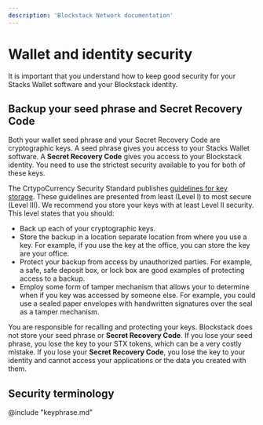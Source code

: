 ```yaml
---
description: 'Blockstack Network documentation'
---
```


# Wallet and identity security

It is important that you understand how to keep good security for your Stacks Wallet software and your Blockstack identity.

## Backup your seed phrase and Secret Recovery Code

Both your wallet seed phrase and your Secret Recovery Code are cryptographic keys. A seed phrase gives you access to your Stacks Wallet software. A **Secret Recovery Code** gives you access to your Blockstack identity. You need to use the strictest security available to you for both of these keys.

The CrtypoCurrency Security Standard publishes <a href="https://cryptoconsortium.github.io/CCSS/Details/#1.03" target="_blank">guidelines for key storage</a>. These guidelines are presented from least (Level I) to most secure (Level III). We recommend you store your keys with at least Level II security. This level states that you should:

- Back up each of your cryptographic keys.
- Store the backup in a location separate location from where you use a key. For example, if you use the key at the office, you can store the key are your office.
- Protect your backup from access by unauthorized parties. For example, a safe, safe deposit box, or lock box are good examples of protecting access to a backup.
- Employ some form of tamper mechanism that allows your to determine when if you key was accessed by someone else. For example, you could use a sealed paper envelopes with handwritten signatures over the seal as a tamper mechanism.

You are responsible for recalling and protecting your keys. Blockstack does not store your seed phrase or **Secret Recovery Code**. If you lose your seed phrase, you lose the key to your STX tokens, which can be a very costly mistake. If you lose your **Secret Recovery Code**, you lose the key to your identity and cannot access your applications or the data you created with them.

## Security terminology

@include "keyphrase.md"
